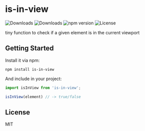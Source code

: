 # is-in-view

![Downloads](https://img.shields.io/npm/dm/is-in-view.svg)
![Downloads](https://img.shields.io/npm/dt/is-in-view.svg)
![npm version](https://img.shields.io/npm/v/is-in-view.svg)
![License](https://img.shields.io/npm/l/is-in-view.svg)

tiny function to check if a given element is in the current viewport

## Getting Started

Install it via npm:

```shell
npm install is-in-view
```

And include in your project:

```javascript
import isInView from 'is-in-view';

isInView(element) // -> true/false
```

## License

MIT

